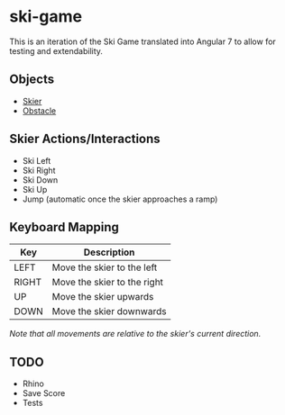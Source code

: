 # ski-game

This is an iteration of the Ski Game translated into Angular 7 to allow for testing and extendability.

## Objects

- [Skier](Skier.md)
- [Obstacle](Obstacle.md)

## Skier Actions/Interactions

- Ski Left
- Ski Right
- Ski Down
- Ski Up
- Jump (automatic once the skier approaches a ramp)

## Keyboard Mapping
| Key | Description |
| --- | --- |
| LEFT | Move the skier to the left |
| RIGHT | Move the skier to the right |
| UP | Move the skier upwards |
| DOWN | Move the skier downwards |

  _Note that all movements are relative to the skier's current direction._

## TODO

- Rhino
- Save Score
- Tests

